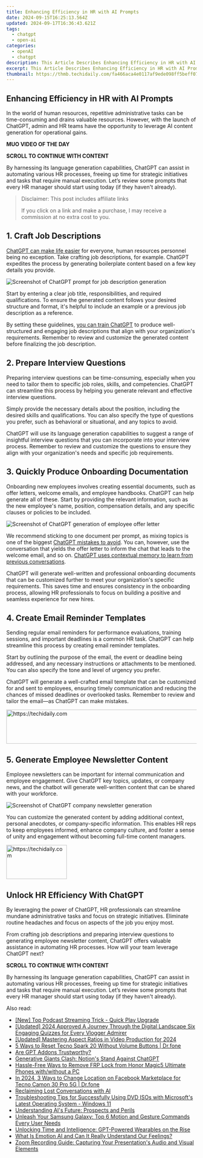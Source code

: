 ```yaml
---
title: Enhancing Efficiency in HR with AI Prompts
date: 2024-09-15T16:25:13.564Z
updated: 2024-09-17T16:36:43.621Z
tags:
  - chatgpt
  - open-ai
categories:
  - openAI
  - chatgpt
description: This Article Describes Enhancing Efficiency in HR with AI Prompts
excerpt: This Article Describes Enhancing Efficiency in HR with AI Prompts
thumbnail: https://thmb.techidaily.com/fa466aca4e0117af9ede098ff5beff07b4b780680a77e468de6afed425dad313.jpg
---
```


## Enhancing Efficiency in HR with AI Prompts

 In the world of human resources, repetitive administrative tasks can be time-consuming and drains valuable resources. However, with the launch of ChatGPT, admin and HR teams have the opportunity to leverage AI content generation for operational gains.

**MUO VIDEO OF THE DAY**

**SCROLL TO CONTINUE WITH CONTENT**

 By harnessing its language generation capabilities, ChatGPT can assist in automating various HR processes, freeing up time for strategic initiatives and tasks that require manual execution. Let’s review some prompts that every HR manager should start using today (if they haven't already).

>  Disclaimer: This post includes affiliate links
>
>  If you click on a link and make a purchase, I may receive a commission at no extra cost to you.
>

## 1\. Craft Job Descriptions

[ChatGPT can make life easier](https://www.makeuseof.com/ways-chatgpt-can-make-life-easier/) for everyone, human resources personnel being no exception. Take crafting job descriptions, for example. ChatGPT expedites the process by generating boilerplate content based on a few key details you provide.

![Screenshot of ChatGPT prompt for job description generation](https://static1.makeuseofimages.com/wordpress/wp-content/uploads/2023/07/screenshot-of-chatgpt-prompt-for-job-description-generation.png)

 Start by entering a clear job title, responsibilities, and required qualifications. To ensure the generated content follows your desired structure and format, it's helpful to include an example or a previous job description as a reference.

 By setting these guidelines, [you can train ChatGPT](https://www.makeuseof.com/how-to-use-chatgpt-by-openai/) to produce well-structured and engaging job descriptions that align with your organization's requirements. Remember to review and customize the generated content before finalizing the job description.

## 2\. Prepare Interview Questions

 Preparing interview questions can be time-consuming, especially when you need to tailor them to specific job roles, skills, and competencies. ChatGPT can streamline this process by helping you generate relevant and effective interview questions.

 Simply provide the necessary details about the position, including the desired skills and qualifications. You can also specify the type of questions you prefer, such as behavioral or situational, and any topics to avoid.

 ChatGPT will use its language generation capabilities to suggest a range of insightful interview questions that you can incorporate into your interview process. Remember to review and customize the questions to ensure they align with your organization's needs and specific job requirements.

## 3\. Quickly Produce Onboarding Documentation

 Onboarding new employees involves creating essential documents, such as offer letters, welcome emails, and employee handbooks. ChatGPT can help generate all of these. Start by providing the relevant information, such as the new employee's name, position, compensation details, and any specific clauses or policies to be included.

![Screenshot of ChatGPT generation of employee offer letter](https://static1.makeuseofimages.com/wordpress/wp-content/uploads/2023/07/screenshot-of-chatgpt-generation-of-employee-offer-letter.png)

 We recommend sticking to one document per prompt, as mixing topics is one of the biggest [ChatGPT mistakes to avoid](https://www.makeuseof.com/chatgpt-prompt-mistakes-to-avoid/). You can, however, use the conversation that yields the offer letter to inform the chat that leads to the welcome email, and so on. [ChatGPT uses contextual memory to learn from previous conversations](https://www.makeuseof.com/does-chatgpt-learn-from-user-conversations/).

 ChatGPT will generate well-written and professional onboarding documents that can be customized further to meet your organization's specific requirements. This saves time and ensures consistency in the onboarding process, allowing HR professionals to focus on building a positive and seamless experience for new hires.

## 4\. Create Email Reminder Templates

 Sending regular email reminders for performance evaluations, training sessions, and important deadlines is a common HR task. ChatGPT can help streamline this process by creating email reminder templates.

 Start by outlining the purpose of the email, the event or deadline being addressed, and any necessary instructions or attachments to be mentioned. You can also specify the tone and level of urgency you prefer.

 ChatGPT will generate a well-crafted email template that can be customized for and sent to employees, ensuring timely communication and reducing the chances of missed deadlines or overlooked tasks. Remember to review and tailor the email—as ChatGPT can make mistakes.

<!-- affiliate ads begin -->
<a href="https://appsumo.8odi.net/c/5597632/2123748/7443" target="_top" id="2123748">
  <img src="//a.impactradius-go.com/display-ad/7443-2123748" border="0" alt="https://techidaily.com" width="600" height="90"/>
</a>
<img height="0" width="0" src="https://appsumo.8odi.net/i/5597632/2123748/7443" style="position:absolute;visibility:hidden;" border="0" />
<!-- affiliate ads end -->

## 5\. Generate Employee Newsletter Content

 Employee newsletters can be important for internal communication and employee engagement. Give ChatGPT key topics, updates, or company news, and the chatbot will generate well-written content that can be shared with your workforce.

![Screenshot of ChatGPT company newsletter generation](https://static1.makeuseofimages.com/wordpress/wp-content/uploads/2023/07/screenshot-of-chatgpt-company-newsletter-generation.png)

 You can customize the generated content by adding additional context, personal anecdotes, or company-specific information. This enables HR reps to keep employees informed, enhance company culture, and foster a sense of unity and engagement without becoming full-time content managers.

<!-- affiliate ads begin -->
<a href="https://united.elfm.net/c/5597632/2139558/4704" target="_top" id="2139558">
  <img src="//a.impactradius-go.com/display-ad/4704-2139558" border="0" alt="https://techidaily.com" width="160" height="90"/>
</a>
<img height="0" width="0" src="https://united.elfm.net/i/5597632/2139558/4704" style="position:absolute;visibility:hidden;" border="0" />
<!-- affiliate ads end -->

## Unlock HR Efficiency With ChatGPT

 By leveraging the power of ChatGPT, HR professionals can streamline mundane administrative tasks and focus on strategic initiatives. Eliminate routine headaches and focus on aspects of the job you enjoy most.

 From crafting job descriptions and preparing interview questions to generating employee newsletter content, ChatGPT offers valuable assistance in automating HR processes. How will your team leverage ChatGPT next?

**SCROLL TO CONTINUE WITH CONTENT**

 By harnessing its language generation capabilities, ChatGPT can assist in automating various HR processes, freeing up time for strategic initiatives and tasks that require manual execution. Let’s review some prompts that every HR manager should start using today (if they haven't already).

<ins class="adsbygoogle"
     style="display:block"
     data-ad-format="autorelaxed"
     data-ad-client="ca-pub-7571918770474297"
     data-ad-slot="1223367746"></ins>

<ins class="adsbygoogle"
     style="display:block"
     data-ad-client="ca-pub-7571918770474297"
     data-ad-slot="8358498916"
     data-ad-format="auto"
     data-full-width-responsive="true"></ins>

<span class="atpl-alsoreadstyle">Also read:</span>
<div><ul>
<li><a href="https://some-approaches.techidaily.com/new-top-podcast-streaming-trick-quick-play-upgrade/"><u>[New] Top Podcast Streaming Trick - Quick Play Upgrade</u></a></li>
<li><a href="https://facebook-video-share.techidaily.com/updated-2024-approved-a-journey-through-the-digital-landscape-six-engaging-quizzes-for-every-vlogger-admirer/"><u>[Updated] 2024 Approved A Journey Through the Digital Landscape Six Engaging Quizzes for Every Vlogger Admirer</u></a></li>
<li><a href="https://fox-info.techidaily.com/updated-mastering-aspect-ratios-in-video-production-for-2024/"><u>[Updated] Mastering Aspect Ratios in Video Production for 2024</u></a></li>
<li><a href="https://phone-solutions.techidaily.com/5-ways-to-reset-tecno-spark-20-without-volume-buttons-drfone-by-drfone-reset-android-reset-android/"><u>5 Ways to Reset Tecno Spark 20 Without Volume Buttons | Dr.fone</u></a></li>
<li><a href="https://tech-savvy.techidaily.com/are-gpt-addons-trustworthy/"><u>Are GPT Addons Trustworthy?</u></a></li>
<li><a href="https://tech-savvy.techidaily.com/generative-giants-clash-notions-stand-against-chatgpt/"><u>Generative Giants Clash: Notion's Stand Against ChatGPT</u></a></li>
<li><a href="https://bypass-frp.techidaily.com/hassle-free-ways-to-remove-frp-lock-from-honor-magic5-ultimate-phones-withwithout-a-pc-by-drfone-android/"><u>Hassle-Free Ways to Remove FRP Lock from Honor Magic5 Ultimate Phones with/without a PC</u></a></li>
<li><a href="https://change-location.techidaily.com/in-2024-3-ways-to-change-location-on-facebook-marketplace-for-tecno-camon-30-pro-5g-drfone-by-drfone-virtual-android/"><u>In 2024, 3 Ways to Change Location on Facebook Marketplace for Tecno Camon 30 Pro 5G | Dr.fone</u></a></li>
<li><a href="https://tech-savvy.techidaily.com/reclaiming-lost-conversations-with-ai/"><u>Reclaiming Lost Conversations with AI</u></a></li>
<li><a href="https://blog-min.techidaily.com/troubleshooting-tips-for-successfully-using-dvd-isos-with-microsofts-latest-operating-system-windows-11/"><u>Troubleshooting Tips for Successfully Using DVD ISOs with Microsoft's Latest Operating System - Windows 11</u></a></li>
<li><a href="https://tech-savvy.techidaily.com/understanding-ais-future-prospects-and-perils/"><u>Understanding AI's Future: Prospects and Perils</u></a></li>
<li><a href="https://hardware-updates.techidaily.com/unleash-your-samsung-galaxy-top-6-motion-and-gesture-commands-every-user-needs/"><u>Unleash Your Samsung Galaxy: Top 6 Motion and Gesture Commands Every User Needs</u></a></li>
<li><a href="https://tech-savvy.techidaily.com/unlocking-time-and-intelligence-gpt-powered-wearables-on-the-rise/"><u>Unlocking Time and Intelligence: GPT-Powered Wearables on the Rise</u></a></li>
<li><a href="https://tech-savvy.techidaily.com/what-is-emotion-ai-and-can-it-really-understand-our-feelings/"><u>What Is Emotion AI and Can It Really Understand Our Feelings?</u></a></li>
<li><a href="https://some-guidance.techidaily.com/zoom-recording-guide-capturing-your-presentations-audio-and-visual-elements/"><u>Zoom Recording Guide: Capturing Your Presentation's Audio and Visual Elements</u></a></li>
</ul></div>

